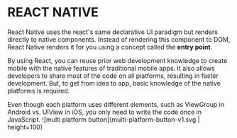 # REACT NATIVE
React Native uses the react's same declarative UI paradigm but renders directly to native components.
Instead of rendering this component to DOM, React Native renders it for you using a concept called the **entry point**.

By using React, you can reuse prior web development knowledge to create mobile with the native features of traditional mobile apps. It also allows developers to share most of the code on all platforms, resulting in faster development. But, to get from idea to app, basic knowledge of the native platforms is required.

 Even though each platform uses different elements, such as ViewGroup in Android vs. UIView in iOS, you only need to write the code once in JavaScript.
![multi platform button](multi-platform-button-v1.svg  | height=100)

